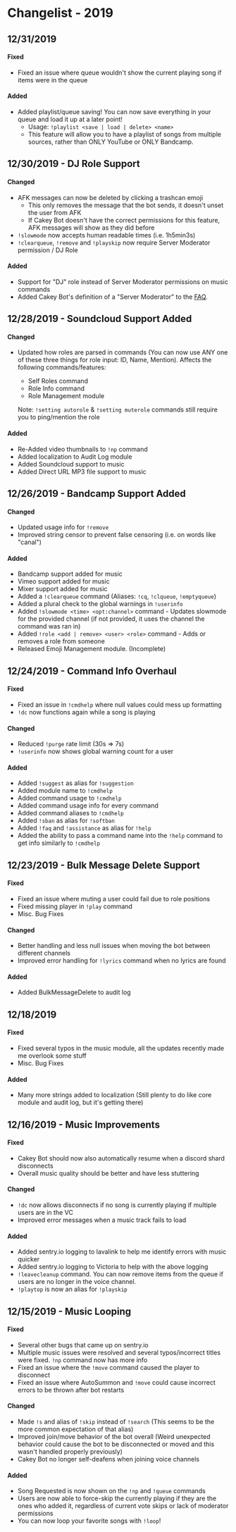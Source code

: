 # Changelist - 2019

## 12/31/2019

#### Fixed

* Fixed an issue where queue wouldn't show the current playing song if items were in the queue

#### Added

* Added playlist/queue saving! You can now save everything in your queue and load it up at a later point!
  *  Usage: `!playlist <save | load | delete> <name>`
  * This feature will allow you to have a playlist of songs from multiple sources, rather than ONLY YouTube or ONLY Bandcamp.

## 12/30/2019 - DJ Role Support

#### Changed

* AFK messages can now be deleted by clicking a trashcan emoji
  * This only removes the message that the bot sends, it doesn't unset the user from AFK
  * If Cakey Bot doesn't have the correct permissions for this feature, AFK messages will show as they did before
* `!slowmode` now accepts human readable times \(i.e. 1h5min3s\)
* `!clearqueue`, `!remove` and `!playskip` now require Server Moderator permission / DJ Role

#### Added

* Support for "DJ" role instead of Server Moderator permissions on music commands
* Added Cakey Bot's definition of a "Server Moderator" to the [FAQ](../setup/faq.md#what-is-considered-a-server-moderator).

## 12/28/2019 - Soundcloud Support Added

#### Changed

* Updated how roles are parsed in commands \(You can now use ANY one of these three things for role input: ID, Name, Mention\). Affects the following commands/features:

  * Self Roles command
  * Role Info command
  * Role Management module

  Note:  `!setting autorole` & `!setting muterole` commands still require you to ping/mention the role

#### **Added**

* Re-Added video thumbnails to `!np` command
* Added localization to Audit Log module
* Added Soundcloud support to music
* Added Direct URL MP3 file support to music

## 12/26/2019 - Bandcamp Support Added

#### Changed

* Updated usage info for `!remove`
* Improved string censor to prevent false censoring \(i.e. on words like "canal"\)

#### Added

* Bandcamp support added for music
* Vimeo support added for music
* Mixer support added for music
* Added a `!clearqueue` command \(Aliases: `!cq`, `!clqueue`, `!emptyqueue`\)
* Added a plural check to the global warnings in `!userinfo`
* Added `!slowmode <time> <opt:channel>` command - Updates slowmode for the provided channel \(if not provided, it uses the channel the command was ran in\)
* Added `!role <add | remove> <user> <role>` command - Adds or removes a role from someone
* Released Emoji Management module. \(Incomplete\)

## 12/24/2019 - Command Info Overhaul

#### Fixed

*  Fixed an issue in `!cmdhelp` where null values could mess up formatting
* `!dc` now functions again while a song is playing

#### Changed

*  Reduced `!purge` rate limit \(30s =&gt; 7s\)
* `!userinfo` now shows global warning count for a user

#### Added

* Added `!suggest` as alias for `!suggestion`
* Added module name to `!cmdhelp`
* Added command usage to `!cmdhelp`
* Added command usage info for every command
* Added command aliases to `!cmdhelp`
* Added `!sban` as alias for `!softban`
* Added `!faq` and `!assistance` as alias for `!help`
* Added the ability to pass a command name into the `!help` command to get info similarly to `!cmdhelp`

## 12/23/2019 - Bulk Message Delete Support

#### Fixed

* Fixed an issue where muting a user could fail due to role positions
* Fixed missing player in `!play` command
* Misc. Bug Fixes

#### Changed

* Better handling and less null issues when moving the bot between different channels
*  Improved error handling for `!lyrics` command when no lyrics are found

#### Added

* Added BulkMessageDelete to audit log

## 12/18/2019

#### Fixed

* Fixed several typos in the music module, all the updates recently made me overlook some stuff
* Misc. Bug Fixes

#### Added

* Many more strings added to localization \(Still plenty to do like core module and audit log, but it's getting there\)

## 12/16/2019 - Music Improvements

#### Fixed

* Cakey Bot should now also automatically resume when a discord shard disconnects
* Overall music quality should be better and have less stuttering

#### Changed

* `!dc` now allows disconnects if no song is currently playing if multiple users are in the VC
* Improved error messages when a music track fails to load

#### Added

* Added sentry.io logging to lavalink to help me identify errors with music quicker
* Added sentry.io logging to Victoria to help with the above logging
* `!leavecleanup` command. You can now remove items from the queue if users are no longer in the voice channel.
* `!playtop` is now an alias for `!playskip`

## 12/15/2019 - Music Looping

#### Fixed

* Several other bugs that came up on sentry.io
* Multiple music issues were resolved and several typos/incorrect titles were fixed. `!np` command now has more info
* Fixed an issue where the `!move` command caused the player to disconnect
* Fixed an issue where AutoSummon and `!move` could cause incorrect errors to be thrown after bot restarts

#### Changed

* Made `!s` and alias of `!skip` instead of `!search` \(This seems to be the more common expectation of that alias\)
* Improved join/move behavior of the bot overall \(Weird unexpected behavior could cause the bot to be disconnected or moved and this wasn't handled properly previously\)
* Cakey Bot no longer self-deafens when joining voice channels

#### Added

* Song Requested is now shown on the `!np` and `!queue` commands
* Users are now able to force-skip the currently playing if they are the ones who added it, regardless of current vote skips or lack of moderator permissions
* You can now loop your favorite songs with `!loop`!

